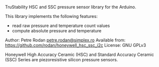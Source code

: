 
  TruStability HSC and SSC pressure sensor library for the Arduino.

  This library implements the following features:

   - read raw pressure and temperature count values
   - compute absolute pressure and temperature

  Author:          Petre Rodan <petre.rodan@simplex.ro>
  Available from:  https://github.com/rodan/honeywell_hsc_ssc_i2c
  License:         GNU GPLv3

  Honeywell High Accuracy Ceramic (HSC) and Standard Accuracy Ceramic 
  (SSC) Series are piezoresistive silicon pressure sensors.
